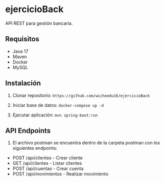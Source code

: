 # ejercicioBack

API REST para gestión bancaria.

## Requisitos

- Java 17
- Maven
- Docker
- MySQL

## Instalación

1. Clonar repositorio:
```https://github.com/wichoedu16/ejercicioBack```

2. Iniciar base de datos:
```docker-compose up -d```

3. Ejecutar aplicación:
```mvn spring-boot:run```

## API Endpoints
1. El archivo postman se encuentra dentro de la carpeta postman con los siguientes endpoints:

- POST /api/clientes - Crear cliente
- GET /api/clientes - Listar clientes
- POST /api/cuentas - Crear cuenta
- POST /api/movimientos - Realizar movimiento

